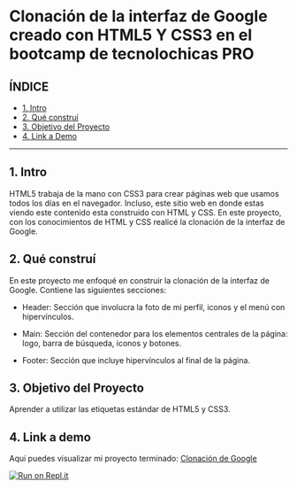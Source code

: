 # Clonación de la interfaz de Google creado con HTML5 Y CSS3 en el bootcamp de tecnolochicas PRO


## **ÍNDICE**

* [1. Intro](https://github.com/dsantif/clonacion_google/blob/main/README.md#1-intro)
* [2. Qué construí](https://github.com/dsantif/clonacion_google/blob/main/README.md#2-qu%C3%A9-constru%C3%AD)
* [3. Objetivo del Proyecto](https://github.com/dsantif/clonacion_google/blob/main/README.md#3-objetivo-del-proyecto)
* [4. Link a Demo](https://github.com/dsantif/clonacion_google/blob/main/README.md#4-link-a-demo)

****
## 1. Intro

HTML5 trabaja de la mano con CSS3 para crear páginas web que usamos todos los días en el navegador. Incluso, este sitio web en donde estas viendo este contenido esta construido con HTML y CSS. En este proyecto, con los conocimientos de HTML y CSS realicé la clonación de la interfaz de Google.

## 2. Qué construí

En este proyecto me enfoqué en construir la clonación de la interfaz de Google. Contiene las siguientes secciones: 

* Header: Sección que involucra la foto de mi perfil, iconos y el menú con hipervínculos.

* Main: Sección del contenedor para los elementos centrales de la página: logo, barra de búsqueda, iconos y botones.

* Footer: Sección que incluye hipervínculos al final de la página. 

## 3. Objetivo del Proyecto

Aprender a utilizar las etiquetas estándar de HTML5 y CSS3.

## 4. Link a demo
Aquí puedes visualizar mi proyecto terminado: [Clonación de Google](https://splendorous-valkyrie-78f752.netlify.app/)


[![Run on Repl.it](https://replit.com/badge/github/dsantif/clonacion_google)](https://replit.com/github/dsantif/clonacion_google)
